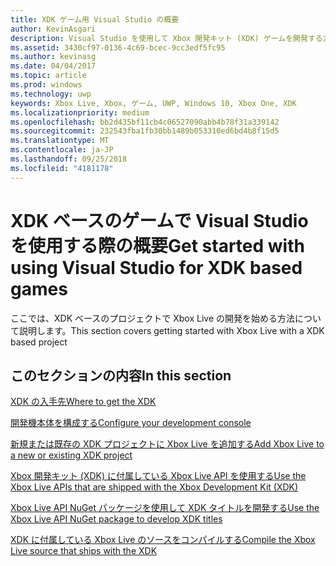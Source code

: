 ```yaml
---
title: XDK ゲーム用 Visual Studio の概要
author: KevinAsgari
description: Visual Studio を使用して Xbox 開発キット (XDK) ゲームを開発する方法について学習するためのリンクを紹介します。
ms.assetid: 3430cf97-0136-4c69-bcec-9cc3edf5fc95
ms.author: kevinasg
ms.date: 04/04/2017
ms.topic: article
ms.prod: windows
ms.technology: uwp
keywords: Xbox Live, Xbox, ゲーム, UWP, Windows 10, Xbox One, XDK
ms.localizationpriority: medium
ms.openlocfilehash: bb2d435bf11cb4c06527090abb4b78f31a339142
ms.sourcegitcommit: 232543fba1fb30bb1489b053310ed6bd4b8f15d5
ms.translationtype: MT
ms.contentlocale: ja-JP
ms.lasthandoff: 09/25/2018
ms.locfileid: "4181178"
---
```

# <a name="get-started-with-using-visual-studio-for-xdk-based-games"></a><span data-ttu-id="f3b67-104">XDK ベースのゲームで Visual Studio を使用する際の概要</span><span class="sxs-lookup"><span data-stu-id="f3b67-104">Get started with using Visual Studio for XDK based games</span></span>

<span data-ttu-id="f3b67-105">ここでは、XDK ベースのプロジェクトで Xbox Live の開発を始める方法について説明します。</span><span class="sxs-lookup"><span data-stu-id="f3b67-105">This section covers getting started with Xbox Live with a XDK based project</span></span>

## <a name="in-this-section"></a><span data-ttu-id="f3b67-106">このセクションの内容</span><span class="sxs-lookup"><span data-stu-id="f3b67-106">In this section</span></span>

[<span data-ttu-id="f3b67-107">XDK の入手先</span><span class="sxs-lookup"><span data-stu-id="f3b67-107">Where to get the XDK</span></span>](where-to-get-xdk.md)

[<span data-ttu-id="f3b67-108">開発機本体を構成する</span><span class="sxs-lookup"><span data-stu-id="f3b67-108">Configure your development console</span></span>](configure-your-development-console.md)

[<span data-ttu-id="f3b67-109">新規または既存の XDK プロジェクトに Xbox Live を追加する</span><span class="sxs-lookup"><span data-stu-id="f3b67-109">Add Xbox Live to a new or existing XDK project</span></span>](add-xbox-live-to-an-xdk-project.md)

[<span data-ttu-id="f3b67-110">Xbox 開発キット (XDK) に付属している Xbox Live API を使用する</span><span class="sxs-lookup"><span data-stu-id="f3b67-110">Use the Xbox Live APIs that are shipped with the Xbox Development Kit (XDK)</span></span>](using-xbox-live-apis-built-into-the-xdk.md)

[<span data-ttu-id="f3b67-111">Xbox Live API NuGet パッケージを使用して XDK タイトルを開発する</span><span class="sxs-lookup"><span data-stu-id="f3b67-111">Use the Xbox Live API NuGet package to develop XDK titles</span></span>](use-xbox-live-nuget-with-xdk.md)

[<span data-ttu-id="f3b67-112">XDK に付属している Xbox Live のソースをコンパイルする</span><span class="sxs-lookup"><span data-stu-id="f3b67-112">Compile the Xbox Live source that ships with the XDK</span></span>](compile-the-xdk-xbox-live-api-source.md)
